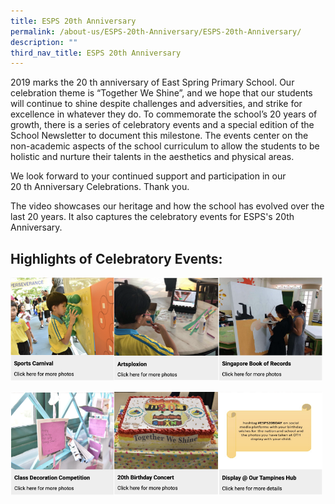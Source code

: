 ```yaml
---
title: ESPS 20th Anniversary
permalink: /about-us/ESPS-20th-Anniversary/ESPS-20th-Anniversary/
description: ""
third_nav_title: ESPS 20th Anniversary
---
```

2019 marks the 20 th anniversary of East Spring Primary School. Our celebration theme is “Together We Shine”, and we hope that our students will continue to shine despite challenges and adversities, and strike for excellence in whatever they do. To commemorate the school’s 20 years of growth, there is a series of celebratory events and a special edition of the School Newsletter to document this milestone. The events center on the non-academic aspects of the school curriculum to allow the students to be holistic and nurture their talents in the aesthetics and physical areas.

We look forward to your continued support and participation in our 20 th Anniversary Celebrations. Thank you.  

The video showcases our heritage and how the school has evolved over the last 20 years. It also captures the celebratory events for ESPS's 20th Anniversary.

Highlights of Celebratory Events:
---------------------------------

<a href="/about-us/ESPS-20th-Anniversary/Sports-Carnival/"><img src="/images/sportcarnival.png" 
     style="width:33%;float:left"></a>
<a href="/about-us/ESPS-20th-Anniversary/Artsploxion/"><img src="/images/artsploxion.png" 
     style="width:33%;float:left"></a>
<a href="/about-us/ESPS-20th-Anniversary/SBOR-Largest-Paper-Quilling-Artwork/"><img src="/images/SBOR.png" style="width:33%"></a>

<a href="/about-us/ESPS-20th-Anniversary/Class-Decoration-Competition/"><img src="/images/classdeco.png" 
     style="width:33%;float:left"></a>
<a href="/about-us/ESPS-20th-Anniversary/20th-Birthday-Concert/"><img src="/images/bdayconcert.png" 
     style="width:33%;float:left"></a>
<a href="/about-us/ESPS-20th-Anniversary/Display-The-Largest-Paper-Quilling-Artwork-at-OTH/"><img src="/images/display.png" 
     style="width:33%"></a>